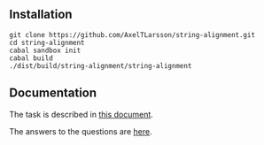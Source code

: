 ## Installation
```
git clone https://github.com/AxelTLarsson/string-alignment.git
cd string-alignment
cabal sandbox init
cabal build
./dist/build/string-alignment/string-alignment
```

## Documentation
The task is described in [this document](./doc/README.md).

The answers to the questions are [here](./doc/Answers.md).
